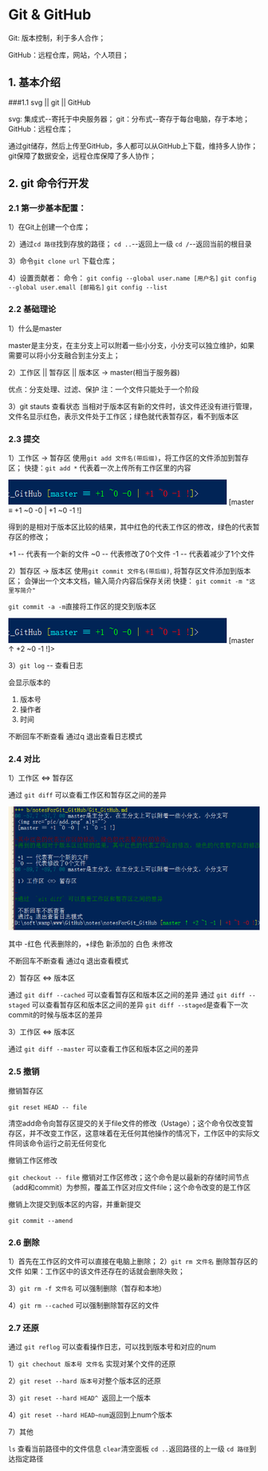 # Git & GitHub

Git: 版本控制，利于多人合作；

GitHub：远程仓库，网站，个人项目；

## 1. 基本介绍

###1.1 svg || git || GitHub

svg: 集成式--寄托于中央服务器；
git：分布式--寄存于每台电脑，存于本地；
GitHub：远程仓库；

通过git储存，然后上传至GitHub，多人都可以从GitHub上下载，维持多人协作；
git保障了数据安全，远程仓库保障了多人协作；

## 2. git 命令行开发

### 2.1 第一步基本配置：

1）在Git上创建一个仓库；

2）通过`cd 路径`找到存放的路径；
`cd ..`--返回上一级
`cd /`--返回当前的根目录

3）命令`git clone url` 下载仓库；

4）设置贡献者：
命令：
`git config --global user.name [用户名]`
`git config --global user.emall [邮箱名]`
`git config --list`


### 2.2 基础理论

1）什么是master

master是主分支，在主分支上可以附着一些小分支，小分支可以独立维护，如果需要可以将小分支融合到主分支上；

2）工作区 || 暂存区 || 版本区 -> master(相当于服务器)

优点：分支处理、过滤、保护
注：一个文件只能处于一个阶段

3）git stauts 查看状态
当相对于版本区有新的文件时，该文件还没有进行管理，文件名显示红色，表示文件处于工作区；绿色就代表暂存区，看不到版本区

### 2.3 提交

1）工作区 -> 暂存区
使用`git add 文件名(带后缀)`，将工作区的文件添加到暂存区；
快捷：`git add *` 代表着一次上传所有工作区里的内容

<img src="pic/add.png" alt="">
[master ≡ +1 ~0 -0 | +1 ~0 -1 !]

得到的是相对于版本区比较的结果，其中红色的代表工作区的修改，绿色的代表暂存区的修改；

+1 -- 代表有一个新的文件
~0 -- 代表修改了0个文件
-1 -- 代表着减少了1个文件

2）暂存区 -> 版本区
使用`git commit 文件名(带后缀)`, 将暂存区文件添加到版本区；
会弹出一个文本文档，输入简介内容后保存关闭
快捷：
`git commit -m "这里写简介"`

`git commit -a -m`直接将工作区的提交到版本区

<img src="pic/add.png" alt="">
[master ↑ +2 ~0 -1 !]>

3）`git log` -- 查看日志

会显示版本的
1. 版本号
2. 操作者
3. 时间

不断回车不断查看
通过q 退出查看日志模式


### 2.4 对比

1）工作区 <=> 暂存区

通过  `git diff` 可以查看工作区和暂存区之间的差异

<img src="pic/diff.png" alt="">

其中 -红色 代表删除的，+绿色 新添加的 白色 未修改

不断回车不断查看
通过q 退出查看模式

2）暂存区 <=> 版本区

通过  `git diff --cached` 可以查看暂存区和版本区之间的差异
通过  `git diff --staged` 可以查看暂存区和版本区之间的差异
`git diff --staged`是查看下一次commit的时候与版本区的差异

3）工作区 <=> 版本区

通过  `git diff --master` 可以查看工作区和版本区之间的差异

### 2.5 撤销

撤销暂存区

`git reset HEAD -- file`

清空add命令向暂存区提交的关于file文件的修改（Ustage）；这个命令仅改变暂存区，并不改变工作区，这意味着在无任何其他操作的情况下，工作区中的实际文件同该命令运行之前无任何变化

撤销工作区修改

`git checkout -- file`
撤销对工作区修改；这个命令是以最新的存储时间节点（add和commit）为参照，覆盖工作区对应文件file；这个命令改变的是工作区

撤销上次提交到版本区的内容，并重新提交

`git commit --amend`



### 2.6 删除

1）首先在工作区的文件可以直接在电脑上删除；
2）`git rm 文件名` 删除暂存区的文件
如果：工作区中的该文件还存在的话就会删除失败；

3）`git rm -f 文件名` 可以强制删除（暂存和本地）

4）`git rm --cached` 可以强制删除暂存区的文件

### 2.7 还原

通过 `git reflog` 可以查看操作日志，可以找到版本号和对应的num

1）`git chechout 版本号 文件名` 实现对某个文件的还原

2）`git reset --hard 版本号`对整个版本区的还原

3）`git reset --hard HEAD^ `返回上一个版本

4）`git reset --hard HEAD~num`返回到上num个版本




7）其他

`ls` 查看当前路径中的文件信息
`clear`清空面板
`cd ..`返回路径的上一级
`cd 路径`到达指定路径